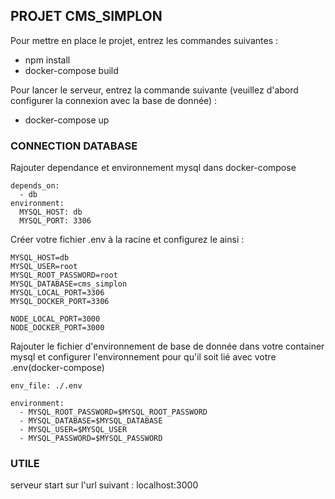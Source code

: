 ## PROJET CMS_SIMPLON

Pour mettre en place le projet, entrez les commandes suivantes : 

* npm install
* docker-compose build

Pour lancer le serveur, entrez la commande suivante (veuillez d'abord configurer la connexion avec la base de donnée) :

* docker-compose up

### CONNECTION DATABASE

Rajouter dependance et environnement mysql dans docker-compose 

    depends_on:
      - db
    environment: 
      MYSQL_HOST: db
      MYSQL_PORT: 3306

Créer votre fichier .env à la racine et configurez le ainsi :

    MYSQL_HOST=db
    MYSQL_USER=root
    MYSQL_ROOT_PASSWORD=root
    MYSQL_DATABASE=cms_simplon
    MYSQL_LOCAL_PORT=3306
    MYSQL_DOCKER_PORT=3306

    NODE_LOCAL_PORT=3000
    NODE_DOCKER_PORT=3000

Rajouter le fichier d'environnement de base de donnée dans votre container mysql et configurer l'environnement pour qu'il soit lié avec votre .env(docker-compose) 

    env_file: ./.env

    environment:
      - MYSQL_ROOT_PASSWORD=$MYSQL_ROOT_PASSWORD
      - MYSQL_DATABASE=$MYSQL_DATABASE
      - MYSQL_USER=$MYSQL_USER
      - MYSQL_PASSWORD=$MYSQL_PASSWORD

### UTILE

  serveur start sur l'url suivant : localhost:3000

